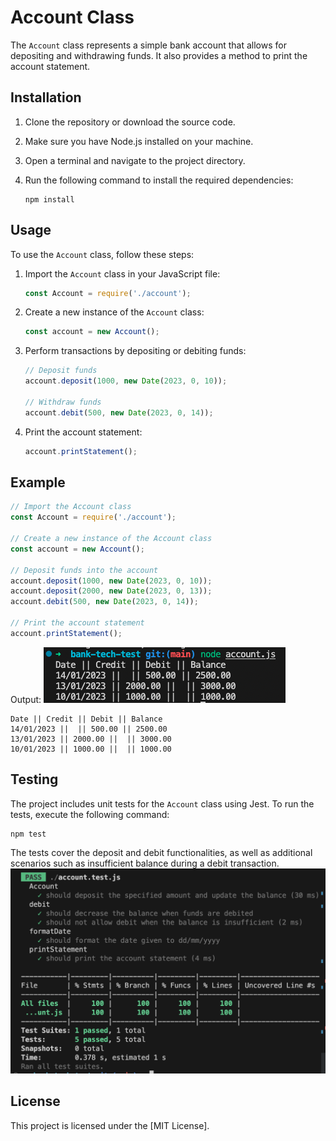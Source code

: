 # Account Class

The `Account` class represents a simple bank account that allows for depositing and withdrawing funds. It also provides a method to print the account statement.

## Installation

1. Clone the repository or download the source code.

2. Make sure you have Node.js installed on your machine.

3. Open a terminal and navigate to the project directory.

4. Run the following command to install the required dependencies:

   ```
   npm install
   ```

## Usage

To use the `Account` class, follow these steps:

1. Import the `Account` class in your JavaScript file:

   ```javascript
   const Account = require('./account');
   ```

2. Create a new instance of the `Account` class:

   ```javascript
   const account = new Account();
   ```

3. Perform transactions by depositing or debiting funds:

   ```javascript
   // Deposit funds
   account.deposit(1000, new Date(2023, 0, 10));

   // Withdraw funds
   account.debit(500, new Date(2023, 0, 14));
   ```

4. Print the account statement:

   ```javascript
   account.printStatement();
   ```

## Example

```javascript
// Import the Account class
const Account = require('./account');

// Create a new instance of the Account class
const account = new Account();

// Deposit funds into the account
account.deposit(1000, new Date(2023, 0, 10));
account.deposit(2000, new Date(2023, 0, 13));
account.debit(500, new Date(2023, 0, 14));

// Print the account statement
account.printStatement();
```
Output:
![!\[!\\[Alt text\\](../testCoverage.png)\](outcome.png)](outcome.png)
```
Date || Credit || Debit || Balance
14/01/2023 ||  || 500.00 || 2500.00
13/01/2023 || 2000.00 ||  || 3000.00
10/01/2023 || 1000.00 ||  || 1000.00
```

## Testing

The project includes unit tests for the `Account` class using Jest. To run the tests, execute the following command:

```
npm test
```

The tests cover the deposit and debit functionalities, as well as additional scenarios such as insufficient balance during a debit transaction.
![!\[Alt text\](testCoverage.png)](testCoverage.png)
## License

This project is licensed under the [MIT License].
```
